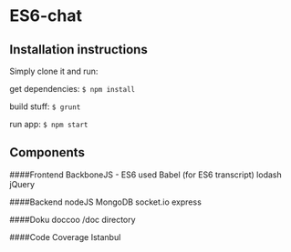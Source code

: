# ES6-chat

## Installation instructions

Simply clone it and run:

get dependencies:
```$ npm install```

build stuff:
```$ grunt ```

run app:
```$ npm start ```

## Components
####Frontend
BackboneJS - ES6 used
Babel (for ES6 transcript)
lodash
jQuery

####Backend
nodeJS
MongoDB
socket.io
express

####Doku
doccoo
/doc directory

####Code Coverage
Istanbul
